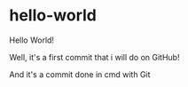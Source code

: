 # hello-world
Hello World!

Well, it's a first commit that i will do on GitHub!

And it's a commit done in cmd with Git